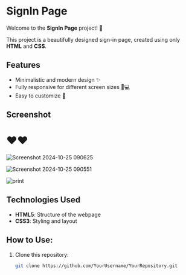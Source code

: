 # SignIn Page

Welcome to the **SignIn Page** project! 👋

This project is a beautifully designed sign-in page, created using only **HTML** and **CSS**.

## Features
- Minimalistic and modern design ✨
- Fully responsive for different screen sizes 📱💻
- Easy to customize 🎨

## Screenshot
<h1> ❤️❤️</h1>

![Screenshot 2024-10-25 090625](https://github.com/user-attachments/assets/5e01198c-6a44-4da9-8593-e16a6485f1ed) <be>


![Screenshot 2024-10-25 090551](https://github.com/user-attachments/assets/d794646d-dfd4-4687-a0c4-c6e1755fcae0) <br>

![print](https://github.com/user-attachments/assets/d9054768-afee-406e-bd19-0f534ab68814)




## Technologies Used
- **HTML5**: Structure of the webpage
- **CSS3**: Styling and layout

## How to Use:
1. Clone this repository:
   ```bash
   git clone https://github.com/YourUsername/YourRepository.git
